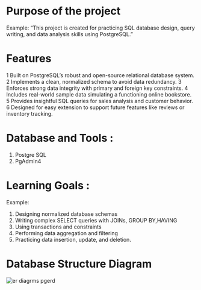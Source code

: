  # Purpose of the project
 Example:
“This project is created for practicing SQL database design, query writing, and data analysis skills using PostgreSQL.”
# Features
 1 Built on PostgreSQL’s robust and open-source relational database system.
 2 Implements a clean, normalized schema to avoid data redundancy.
 3 Enforces strong data integrity with primary and foreign key constraints.
 4 Includes real-world sample data simulating a functioning online bookstore.
 5 Provides insightful SQL queries for sales analysis and customer behavior.
 6 Designed for easy extension to support future features like reviews or inventory tracking.
# Database and Tools :
  1. Postgre SQL
  2. PgAdmin4
# Learning Goals :
 Example:
  1. Designing normalized database schemas
  2. Writing complex SELECT queries with JOINs, GROUP BY,HAVING
  3. Using transactions and constraints
  4. Performing data aggregation and filtering
  5. Practicing data insertion, update, and deletion.
# Database Structure Diagram
![er diagrms pgerd](https://github.com/user-attachments/assets/1ae09588-04b7-46e5-8a16-bc44712bb1b5)
